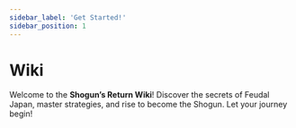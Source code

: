 ```yaml
---
sidebar_label: 'Get Started!'
sidebar_position: 1
---
```

# Wiki

Welcome to the **Shogun’s Return Wiki**! Discover the secrets of Feudal Japan, master strategies, and rise to become the Shogun. Let your journey begin!